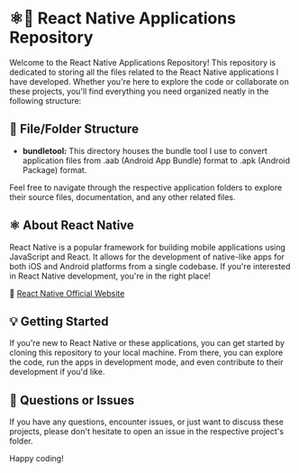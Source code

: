 # ⚛️🚀 React Native Applications Repository

Welcome to the React Native Applications Repository! This repository is dedicated to storing all the files related to the React Native applications I have developed. Whether you're here to explore the code or collaborate on these projects, you'll find everything you need organized neatly in the following structure:

## 📂 File/Folder Structure

- **bundletool:** This directory houses the bundle tool I use to convert application files from .aab (Android App Bundle) format to .apk (Android Package) format.

Feel free to navigate through the respective application folders to explore their source files, documentation, and any other related files.

## ⚛️ About React Native

React Native is a popular framework for building mobile applications using JavaScript and React. It allows for the development of native-like apps for both iOS and Android platforms from a single codebase. If you're interested in React Native development, you're in the right place!

📱 [React Native Official Website](https://reactnative.dev/)

## 💡 Getting Started

If you're new to React Native or these applications, you can get started by cloning this repository to your local machine. From there, you can explore the code, run the apps in development mode, and even contribute to their development if you'd like.

## 🤔 Questions or Issues

If you have any questions, encounter issues, or just want to discuss these projects, please don't hesitate to open an issue in the respective project's folder.

Happy coding!
